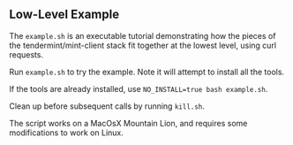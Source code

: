 Low-Level Example
-----------------

The `example.sh` is an executable tutorial demonstrating how the pieces of the tendermint/mint-client stack fit together at the lowest level, using curl requests.

Run `example.sh` to try the example. Note it will attempt to install all the tools.

If the tools are already installed, use `NO_INSTALL=true bash example.sh`.

Clean up before subsequent calls by running `kill.sh`.

The script works on a MacOsX Mountain Lion, and requires some modifications to work on Linux.

